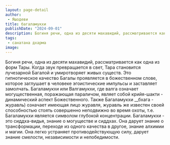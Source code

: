 ```yaml
---
layout: page-detail
author:
 - Яшодеви
title: багаламукхи
publishDate: "2024-09-01"
description: Богиня речи, одна из десяти махавидий, рассматривается как одна из форм Тары. Когда звук превращается в свет, Тара становится лучезарной Багалой и умиротворяет живых существ. Это гипнотическое качество Багалы проявляется в божественном слове, которое заглушает в человеке эгоистические импульсы и заставляет замолчать. Багаламукхи или Валгамукхи, где валга означает могущественная, поражающая параличом, являет собой крийя-шакти - динамический аспект Божественного. Также Багаламукхи бхага - журавль) означает имеющая лицо журавля, журавль же известен своей способностью стоять совершенно неподвижно во время охоты, т.е. Багаламукхи является символом глубокой концентрации. Багаламукхи - это сиддха-видья, знание о могуществе и сиддхах. Она дарует знание о трансформации, переходе из одного качества в другое, знание алхимии и магии. Она легко устраняет противодействующую силу, дарует знание смелости, независимости и непобедимости.
tags:
 - санатана дхарма
image: 
---
```


Богиня речи, одна из десяти махавидий, рассматривается как одна из форм Тары. Когда звук превращается в свет, Тара становится лучезарной Багалой и умиротворяет живых существ. Это гипнотическое качество Багалы проявляется в божественном слове, которое заглушает в человеке эгоистические импульсы и заставляет замолчать. Багаламукхи или Валгамукхи, где валга означает могущественная, поражающая параличом, являет собой крийя-шакти - динамический аспект Божественного. Также Багаламукхи __бхага - журавль) означает имеющая лицо журавля, журавль же известен своей способностью стоять совершенно неподвижно во время охоты, т.е. Багаламукхи является символом глубокой концентрации. Багаламукхи - это сиддха-видья, знание о могуществе и сиддхах. Она дарует знание о трансформации, переходе из одного качества в другое, знание алхимии и магии. Она легко устраняет противодействующую силу, дарует знание смелости, независимости и непобедимости.

